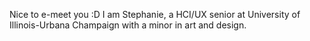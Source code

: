 Nice to e-meet you :D I am Stephanie, a HCI/UX senior at University of Illinois-Urbana Champaign with a minor in art and design.

